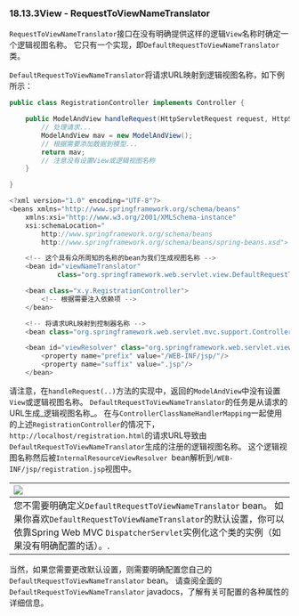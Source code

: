 ### 18.13.3View - RequestToViewNameTranslator

`RequestToViewNameTranslator`接口在没有明确提供这样的逻辑`View`名称时确定一个逻辑视图名称。 它只有一个实现，即`DefaultRequestToViewNameTranslator`类。

`DefaultRequestToViewNameTranslator`将请求URL映射到逻辑视图名称，如下例所示：

```java
public class RegistrationController implements Controller {

    public ModelAndView handleRequest(HttpServletRequest request, HttpServletResponse response) {
        // 处理请求...
        ModelAndView mav = new ModelAndView();
        // 根据需要添加数据到模型...
        return mav;
        // 注意没有设置View或逻辑视图名称
    }

}
```

```java
<?xml version="1.0" encoding="UTF-8"?>
<beans xmlns="http://www.springframework.org/schema/beans"
    xmlns:xsi="http://www.w3.org/2001/XMLSchema-instance"
    xsi:schemaLocation="
        http://www.springframework.org/schema/beans
        http://www.springframework.org/schema/beans/spring-beans.xsd">

    <!-- 这个具有众所周知的名称的bean为我们生成视图名称 -->
    <bean id="viewNameTranslator"
            class="org.springframework.web.servlet.view.DefaultRequestToViewNameTranslator"/>

    <bean class="x.y.RegistrationController">
        <!-- 根据需要注入依赖项 -->
    </bean>

    <!-- 将请求URL映射到控制器名称 -->
    <bean class="org.springframework.web.servlet.mvc.support.ControllerClassNameHandlerMapping"/>

    <bean id="viewResolver" class="org.springframework.web.servlet.view.InternalResourceViewResolver">
        <property name="prefix" value="/WEB-INF/jsp/"/>
        <property name="suffix" value=".jsp"/>
    </bean>
```

请注意，在`handleRequest(..)`方法的实现中，返回的`ModelAndView`中没有设置`View`或逻辑视图名称。 `DefaultRequestToViewNameTranslator`的任务是从请求的URL生成_逻辑视图名称_。 在与`ControllerClassNameHandlerMapping`一起使用的上述`RegistrationController`的情况下，`http://localhost/registration.html`的请求URL导致由`DefaultRequestToViewNameTranslator`生成的注册的逻辑视图名称。 这个逻辑视图名称然后被`InternalResourceViewResolver `bean解析到`/WEB-INF/jsp/registration.jsp`视图中。

| ![](https://docs.spring.io/spring/docs/5.0.0.M5/spring-framework-reference/html/images/tip.png) |
| :--- |
| 您不需要明确定义`DefaultRequestToViewNameTranslator` bean。 如果你喜欢`DefaultRequestToViewNameTranslator`的默认设置，你可以依靠Spring Web MVC `DispatcherServlet`实例化这个类的实例（如果没有明确配置的话）。. |

当然，如果您需要更改默认设置，则需要明确配置您自己的`DefaultRequestToViewNameTranslator` bean。 请查阅全面的`DefaultRequestToViewNameTranslator` javadocs，了解有关可配置的各种属性的详细信息。

